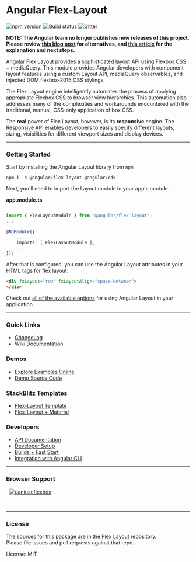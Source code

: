 # Angular Flex-Layout

[![npm version](https://badge.fury.io/js/%40angular%2Fflex-layout.svg)](https://www.npmjs.com/package/%40angular%2Fflex-layout)
[![Build status](https://circleci.com/gh/angular/flex-layout.svg?style=svg)](https://circleci.com/gh/angular/flex-layout)
[![Gitter](https://badges.gitter.im/angular/flex-layout.svg)](https://gitter.im/angular/flex-layout)

**NOTE: The Angular team no longer publishes new releases of this project. Please review [this blog post](https://blog.angular.io/modern-css-in-angular-layouts-4a259dca9127) 
for alternatives, and [this article](https://medium.com/@caerus.karu/farewell-flex-layout-aaa567023769) for the explanation and next steps.**

Angular Flex Layout provides a sophisticated layout API using Flexbox CSS + mediaQuery.
This module provides Angular developers with component layout features using a
custom Layout API, mediaQuery observables, and injected DOM flexbox-2016 CSS stylings.

The Flex Layout engine intelligently automates the process of applying appropriate
Flexbox CSS to browser view hierarchies. This automation also addresses many of the
complexities and workarounds encountered with the traditional, manual, CSS-only application of box CSS.

The **real** power of Flex Layout, however, is its **responsive** engine. The
[Responsive API](https://github.com/angular/flex-layout/wiki/Responsive-API) enables developers to easily specify
different layouts, sizing, visibilities for different viewport sizes and display devices.

---
### Getting Started

Start by installing the Angular Layout library from `npm`

`npm i -s @angular/flex-layout @angular/cdk`

Next, you'll need to import the Layout module in your app's module.

**app.module.ts**

```ts

import { FlexLayoutModule } from '@angular/flex-layout';
...

@NgModule({
    ...
    imports: [ FlexLayoutModule ],
    ...
});
```

After that is configured, you can use the Angular Layout attributes in your HTML tags for flex layout:
```html
<div fxLayout="row" fxLayoutAlign="space-between">
</div>
```

Check out [all of the available options](https://github.com/angular/flex-layout/wiki/Declarative-API-Overview) for using Angular Layout in your application.

---

### Quick Links

*  [ChangeLog](https://github.com/angular/flex-layout/blob/master/CHANGELOG.md)
*  [Wiki Documentation](https://github.com/angular/flex-layout/wiki)

### Demos

*  [Explore Examples Online](https://tburleson-layouts-demos.firebaseapp.com/)
*  [Demo Source Code](https://github.com/angular/flex-layout/blob/master/src/projects/demo-app/src/app/app.module.ts)

### StackBlitz Templates

  *  [Flex-Layout Template](https://stackblitz.com/edit/flex-layout-seed)
  *  [Flex-Layout + Material](https://stackblitz.com/edit/flex-layout-material-seed)

### Developers

*  [API Documentation](https://github.com/angular/flex-layout/wiki/API-Documentation)
*  [Developer Setup](https://github.com/angular/flex-layout/wiki/Developer-Setup)
*  [Builds + Fast Start](https://github.com/angular/flex-layout/wiki/Fast-Starts)
*  [Integration with Angular CLI](https://github.com/angular/flex-layout/wiki/Using-Angular-CLI)


----

### Browser Support
&nbsp;
<a href="http://caniuse.com/#feat=flexbox" target="_blank">
![caniuseflexbox](https://cloud.githubusercontent.com/assets/210413/21288118/917e3faa-c440-11e6-9b08-28aff590c7ae.png)
</a>

<br/>

---

### License

The sources for this package are in the [Flex Layout](https://github.com/angular/flex-layout) repository. <br/>
Please file issues and pull requests against that repo.

License: MIT
